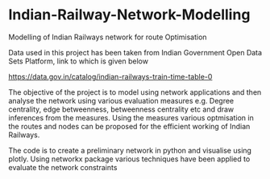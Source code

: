 # Indian-Railway-Network-Modelling
Modelling of Indian Railways network for route Optimisation


 Data used in this project has been taken from Indian Government Open Data Sets Platform, link to which is given below
 
 https://data.gov.in/catalog/indian-railways-train-time-table-0
 
 The objective of the project is to model using network applications and then analyse the network using various evaluation measures e.g. Degree centrality, edge betweenness, betweenness centrality etc and draw inferences from the measures. Using the measures various optmisation in the routes and nodes can be proposed for the efficient working of Indian Railways.
 
The code is to create a preliminary network in python and visualise using plotly. Using networkx package various techniques have been applied to evaluate the network constraints
